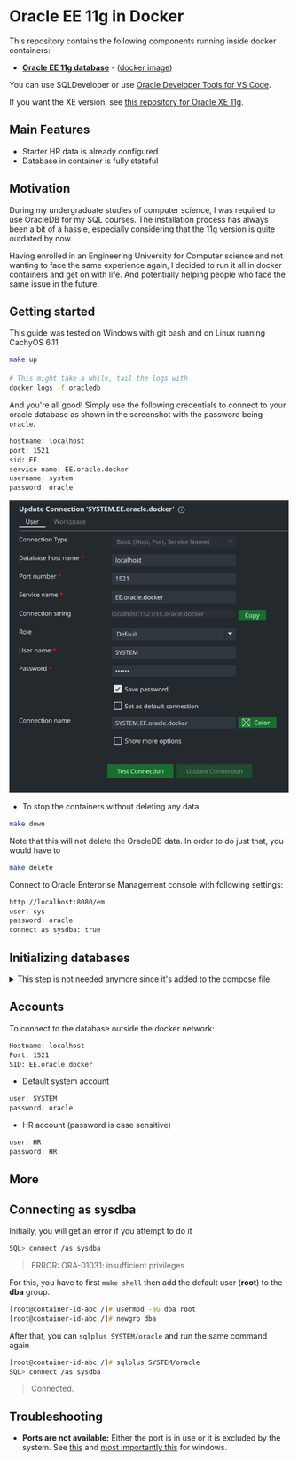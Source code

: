 # Oracle EE 11g in Docker

This repository contains the following components running inside docker containers:

- [**Oracle EE 11g database**](https://docs.oracle.com/cd/E11882_01/license.112/e47877/editions.htm#DBLIC109) - ([docker image](https://hub.docker.com/r/loliconneko/oracle-ee-11g))

You can use SQLDeveloper or use [Oracle Developer Tools for VS Code](https://marketplace.visualstudio.com/items?itemName=Oracle.oracledevtools).

If you want the XE version, see [this repository for Oracle XE 11g](https://github.com/usersina/oracle-xe-11g-docker).

## Main Features

- Starter HR data is already configured
- Database in container is fully stateful

## Motivation

During my undergraduate studies of computer science, I was required to use OracleDB for my SQL courses.
The installation process has always been a bit of a hassle, especially considering that the 11g version is quite outdated by now.

Having enrolled in an Engineering University for Computer science and not wanting to face the same experience again, I decided to run it all in docker containers and get on with life.
And potentially helping people who face the same issue in the future.

## Getting started

This guide was tested on Windows with git bash and on Linux running CachyOS 6.11

```bash
make up

# This might take a while, tail the logs with
docker logs -f oracledb
```

And you're all good! Simply use the following credentials to connect to your oracle database as shown in the screenshot with the password being `oracle`.

```txt
hostname: localhost
port: 1521
sid: EE
service name: EE.oracle.docker
username: system
password: oracle
```

![sqldeveloper-login](./media/vscode-oracle-login.png)

- To stop the containers without deleting any data

```bash
make down
```

Note that this will not delete the OracleDB data.
In order to do just that, you would have to

```bash
make delete
```

Connect to Oracle Enterprise Management console with following settings:

```txt
http://localhost:8080/em
user: sys
password: oracle
connect as sysdba: true
```

## Initializing databases

<details>

<summary>This step is not needed anymore since it's added to the compose file.</summary>

## II. Extra setup

You might also want to unlock the HR account to have access to the [HR (or Human Resources) schema](https://www.webucator.com/article/oracles-demo-hr-schema/) which is just a collection of useful tables often used for testing.

### 1. Unlocking HR

HR and a bunch of other tables are now unlocked by default.

To use it simply

- Enter into the running container with the system account

```bash
make shell
```

- Connect with the HR account

```bash
sqlplus HR/HR
```

You can now run queries against the HR database

```SQL
SELECT TABLE_NAME FROM USER_TABLES;
```

</details>

## Accounts

To connect to the database outside the docker network:

```bash
Hostname: localhost
Port: 1521
SID: EE.oracle.docker
```

- Default system account

```bash
user: SYSTEM
password: oracle
```

- HR account (password is case sensitive)

```bash
user: HR
password: HR
```

## More

## Connecting as sysdba

Initially, you will get an error if you attempt to do it

```bash
SQL> connect /as sysdba
```

> ERROR:
> ORA-01031: insufficient privileges

For this, you have to first `make shell` then add the default user (**root**) to the **dba** group.

```zsh
[root@container-id-abc /]# usermod -aG dba root
[root@container-id-abc /]# newgrp dba
```

After that, you can `sqlplus SYSTEM/oracle` and run the same command again

```zsh
[root@container-id-abc /]# sqlplus SYSTEM/oracle
SQL> connect /as sysdba
```

> Connected.

## Troubleshooting

- **Ports are not available:** Either the port is in use or it is excluded by the system. See [this](https://github.com/docker/for-win/issues/9272#issuecomment-731847321) and [most importantly this](https://superuser.com/a/1610009/1024072) for windows.

